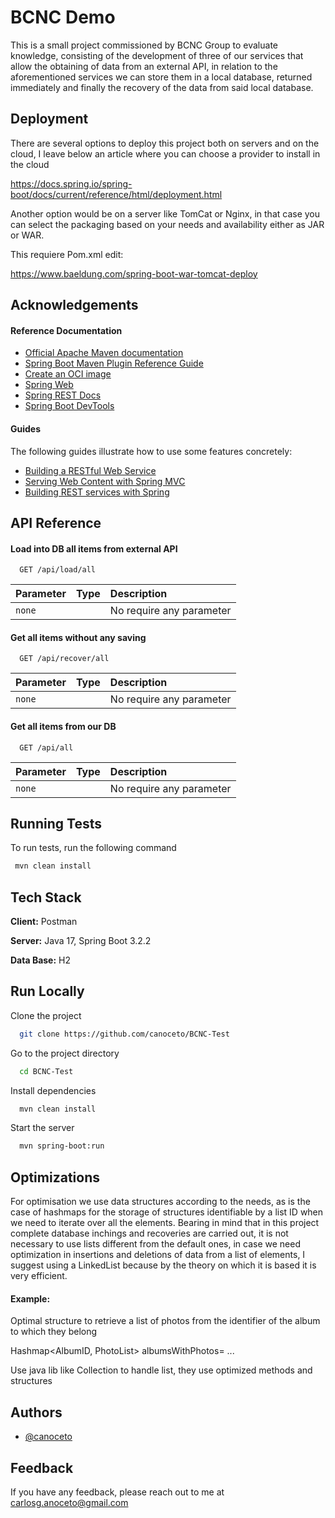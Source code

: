 # BCNC Demo

This is a small project commissioned by BCNC Group to evaluate knowledge, consisting of the development of three of our
services that allow the obtaining of data from an external API, in relation to the aforementioned services we can store
them in a local database, returned immediately and finally the recovery of the data from said local database.

## Deployment

There are several options to deploy this project both on servers and on the cloud, I leave below an article where you
can choose a provider to install in the cloud

https://docs.spring.io/spring-boot/docs/current/reference/html/deployment.html

Another option would be on a server like TomCat or Nginx, in that case you can select the packaging based on your needs
and availability either as JAR or WAR.

This requiere Pom.xml edit:

https://www.baeldung.com/spring-boot-war-tomcat-deploy

## Acknowledgements

#### Reference Documentation

* [Official Apache Maven documentation](https://maven.apache.org/guides/index.html)
* [Spring Boot Maven Plugin Reference Guide](https://docs.spring.io/spring-boot/docs/3.2.2/maven-plugin/reference/html/)
* [Create an OCI image](https://docs.spring.io/spring-boot/docs/3.2.2/maven-plugin/reference/html/#build-image)
* [Spring Web](https://docs.spring.io/spring-boot/docs/3.2.2/reference/htmlsingle/index.html#web)
* [Spring REST Docs](https://docs.spring.io/spring-restdocs/docs/current/reference/htmlsingle/)
* [Spring Boot DevTools](https://docs.spring.io/spring-boot/docs/3.2.2/reference/htmlsingle/index.html#using.devtools)

#### Guides

The following guides illustrate how to use some features concretely:

* [Building a RESTful Web Service](https://spring.io/guides/gs/rest-service/)
* [Serving Web Content with Spring MVC](https://spring.io/guides/gs/serving-web-content/)
* [Building REST services with Spring](https://spring.io/guides/tutorials/rest/)

## API Reference

#### Load into DB all items from external API

```http
  GET /api/load/all
```

| Parameter | Type | Description              |
|:----------|:-----|:-------------------------|
| `none`    |      | No require any parameter |

#### Get all items without any saving

```http
  GET /api/recover/all
```

| Parameter | Type | Description              |
|:----------|:-----|:-------------------------|
| `none`    |      | No require any parameter |

#### Get all items from our DB

```http
  GET /api/all
```

| Parameter | Type | Description              |
|:----------|:-----|:-------------------------|
| `none`    |      | No require any parameter |

## Running Tests

To run tests, run the following command

```bash
 mvn clean install
```

## Tech Stack

**Client:** Postman

**Server:** Java 17, Spring Boot 3.2.2

**Data Base:** H2

## Run Locally

Clone the project

```bash
  git clone https://github.com/canoceto/BCNC-Test
```

Go to the project directory

```bash
  cd BCNC-Test
```

Install dependencies

```bash
  mvn clean install
```

Start the server

```bash
  mvn spring-boot:run
```

## Optimizations

For optimisation we use data structures according to the needs, as is the case of hashmaps for the storage of structures
identifiable by a list ID when we need to iterate over all the elements. Bearing in mind that in this project complete
database inchings and recoveries are carried out, it is not necessary to use lists different from the default ones, in
case we need optimization in insertions and deletions of data from a list of elements, I suggest using a LinkedList
because by the theory on which it is based it is very efficient.

#### Example:

Optimal structure to retrieve a list of photos from the identifier of the album to which they belong

Hashmap<AlbumID, PhotoList> albumsWithPhotos= ...

Use java lib like Collection to handle list, they use optimized methods and structures

## Authors

- [@canoceto](https://www.github.com/canoceto)

## Feedback

If you have any feedback, please reach out to me at carlosg.anoceto@gmail.com


